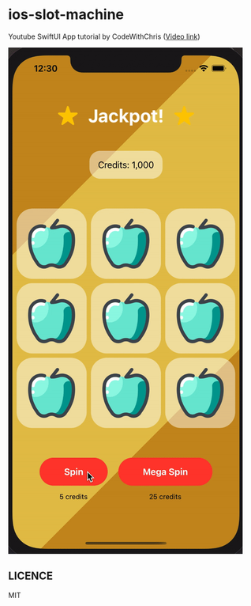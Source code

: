 # ios-slot-machine

Youtube SwiftUI App tutorial by CodeWithChris ([Video link](https://www.youtube.com/watch?v=VlhcNR7Qrno&ab_channel=CodeWithChris))

![slot_machine_demo](slot_machine_demo.gif)

## LICENCE

MIT
